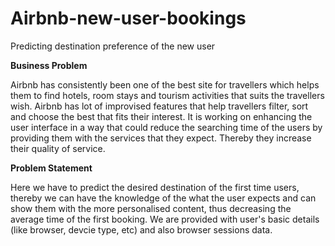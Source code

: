 # Airbnb-new-user-bookings
Predicting destination preference of the new user

**Business Problem**

Airbnb has consistently been one of the best site for travellers which helps them to find hotels, room stays and tourism activities that suits the travellers wish. Airbnb has lot of improvised features that help travellers filter, sort and choose the best that fits their interest. It is working on enhancing the user interface in a way that could reduce the searching time of the users by providing them with the services that they expect. Thereby they increase their quality of service.
                    
**Problem Statement**

Here we have to predict the desired destination of the first time users, thereby we can have the knowledge of the what the user expects and can show them with the more personalised content, thus decreasing the average time of the first booking. We are provided with user's basic details (like browser, devcie type, etc) and also browser sessions data.
